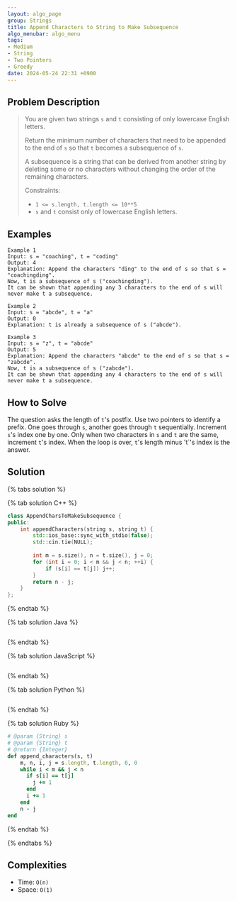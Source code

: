```yaml
---
layout: algo_page
group: Strings
title: Append Characters to String to Make Subsequence
algo_menubar: algo_menu
tags:
- Medium
- String
- Two Pointers
- Greedy
date: 2024-05-24 22:31 +0900
---
```

## Problem Description
> You are given two strings `s` and `t` consisting of only lowercase English letters.
>
> Return the minimum number of characters that need to be appended to the end of `s` so that `t` becomes
> a subsequence of `s`.
>
> A subsequence is a string that can be derived from another string by deleting some or no characters
> without changing the order of the remaining characters.
>
> Constraints:
> - `1 <= s.length, t.length <= 10**5`
> - `s` and `t` consist only of lowercase English letters.


## Examples
```
Example 1
Input: s = "coaching", t = "coding"
Output: 4
Explanation: Append the characters "ding" to the end of s so that s = "coachingding".
Now, t is a subsequence of s ("coachingding").
It can be shown that appending any 3 characters to the end of s will never make t a subsequence.
```

```
Example 2
Input: s = "abcde", t = "a"
Output: 0
Explanation: t is already a subsequence of s ("abcde").
```

```
Example 3
Input: s = "z", t = "abcde"
Output: 5
Explanation: Append the characters "abcde" to the end of s so that s = "zabcde".
Now, t is a subsequence of s ("zabcde").
It can be shown that appending any 4 characters to the end of s will never make t a subsequence.
```

## How to Solve

The question asks the length of `t`'s postfix.
Use two pointers to identify a prefix.
One goes through `s`, another goes through `t` sequentially.
Increment `s`'s index one by one.
Only when two characters in `s` and `t` are the same, increment `t`'s index.
When the loop is over, `t`'s length minus 't`'s index is the answer.

## Solution

{% tabs solution %}

{% tab solution C++ %}
```cpp
class AppendCharsToMakeSubsequence {
public:
    int appendCharacters(string s, string t) {
        std::ios_base::sync_with_stdio(false);
        std::cin.tie(NULL);
        
        int m = s.size(), n = t.size(), j = 0;
        for (int i = 0; i < m && j < n; ++i) {
            if (s[i] == t[j]) j++;
        }
        return n - j;
    }
};
```
{% endtab %}

{% tab solution Java %}
```java

```
{% endtab %}

{% tab solution JavaScript %}
```js

```
{% endtab %}

{% tab solution Python %}
```python

```
{% endtab %}

{% tab solution Ruby %}
```ruby
# @param {String} s
# @param {String} t
# @return {Integer}
def append_characters(s, t)
    m, n, i, j = s.length, t.length, 0, 0
    while i < m && j < n
      if s[i] == t[j]
        j += 1
      end
      i += 1
    end
    n - j
end
```
{% endtab %}

{% endtabs %}



## Complexities
- Time: `O(n)`
- Space: `O(1)`
